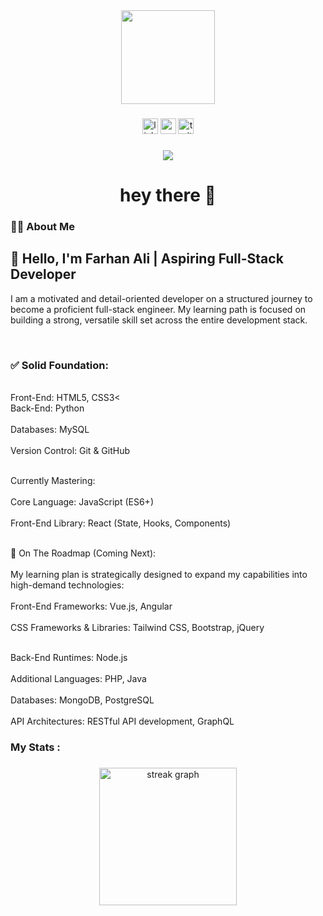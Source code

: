 <div align="center">
  <img height="150" src="https://media.giphy.com/media/M9gbBd9nbDrOTu1Mqx/giphy.gif"  />
</div>

###

<div align="center">
  <img src="https://img.shields.io/static/v1?message=LinkedIn&logo=linkedin&label=&color=0077B5&logoColor=white&labelColor=&style=for-the-badge" height="25" alt="linkedin logo"  />
  <img src="https://img.shields.io/static/v1?message=Youtube&logo=youtube&label=&color=FF0000&logoColor=white&labelColor=&style=for-the-badge" height="25" alt="youtube logo"  />
  <img src="https://img.shields.io/static/v1?message=Twitter&logo=twitter&label=&color=1DA1F2&logoColor=white&labelColor=&style=for-the-badge" height="25" alt="twitter logo"  />
</div>

###

<div align="center">
  <img src="https://visitor-badge.laobi.icu/badge?page_id=maurodesouza.maurodesouza&"  />
</div>

###

<h1 align="center">hey there 👋</h1>

###

<h3 align="left">👩‍💻  About Me</h3>

###

 <h2 align="left">👋 Hello, I'm Farhan Ali | Aspiring Full-Stack Developer <br></h2>
<p>I am a motivated and detail-oriented developer on a structured journey to become a proficient full-stack engineer. My learning path is focused on building a strong, versatile skill set across the entire development stack.<br>

<br><h3>✅ Solid Foundation:<br></h3>
<br>Front-End: HTML5, CSS3<
<br>Back-End: Python<br>
<br>Databases: MySQL<br>
<br>Version Control: Git & GitHub<br>

<br>Currently Mastering:<br>
<br>Core Language: JavaScript (ES6+)<br>
<br>Front-End Library: React (State, Hooks, Components)<br>

<br>🎯 On The Roadmap (Coming Next):<br>
<br>My learning plan is strategically designed to expand my capabilities into high-demand technologies:<br>
<br>Front-End Frameworks: Vue.js, Angular<br>
<br>CSS Frameworks & Libraries: Tailwind CSS, Bootstrap, jQuery<br>

<br>Back-End Runtimes: Node.js<br>
<br>Additional Languages: PHP, Java<br>
<br>Databases: MongoDB, PostgreSQL<br>
<br>API Architectures: RESTful API development, GraphQL<br>

###


###

<h3 align="left">   My Stats :</h3>

###

<div align="center">
  <img src="https://streak-stats.demolab.com?user=maurodesouza&locale=en&mode=daily&theme=dark&hide_border=false&border_radius=5&order=3" height="220" alt="streak graph"  />
</div>

###
